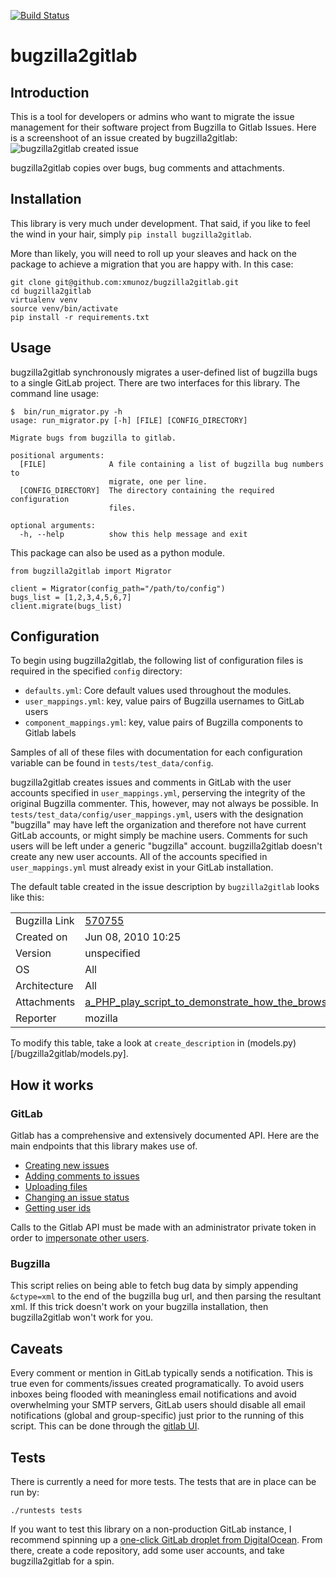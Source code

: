 [![Build Status](https://travis-ci.org/xmunoz/bugzilla2gitlab.svg?branch=master)](https://travis-ci.org/xmunoz/bugzilla2gitlab)

# bugzilla2gitlab

## Introduction

This is a tool for developers or admins who want to migrate the issue management for their software project from Bugzilla to Gitlab Issues. Here is a screenshoot of an issue created by bugzilla2gitlab:
![bugzilla2gitlab created issue](https://raw.githubusercontent.com/xmunoz/bugzilla2gitlab/master/snapshot.png)

bugzilla2gitlab copies over bugs, bug comments and attachments.

## Installation

This library is very much under development. That said, if you like to feel the wind in your hair, simply `pip install bugzilla2gitlab`.

More than likely, you will need to roll up your sleaves and hack on the package to achieve a migration that you are happy with. In this case:

```
git clone git@github.com:xmunoz/bugzilla2gitlab.git
cd bugzilla2gitlab
virtualenv venv
source venv/bin/activate
pip install -r requirements.txt
```

## Usage

bugzilla2gitlab synchronously migrates a user-defined list of bugzilla bugs to a single GitLab project. There are two interfaces for this library. The command line usage:

```
$  bin/run_migrator.py -h
usage: run_migrator.py [-h] [FILE] [CONFIG_DIRECTORY]

Migrate bugs from bugzilla to gitlab.

positional arguments:
  [FILE]              A file containing a list of bugzilla bug numbers to
                      migrate, one per line.
  [CONFIG_DIRECTORY]  The directory containing the required configuration
                      files.

optional arguments:
  -h, --help          show this help message and exit
```

This package can also be used as a python module.

```
from bugzilla2gitlab import Migrator

client = Migrator(config_path="/path/to/config")
bugs_list = [1,2,3,4,5,6,7]
client.migrate(bugs_list)
```

## Configuration

To begin using bugzilla2gitlab, the following list of configuration files is required in the specified `config` directory:

- `defaults.yml`: Core default values used throughout the modules.
- `user_mappings.yml`: key, value pairs of Bugzilla usernames to GitLab users
- `component_mappings.yml`: key, value pairs of Bugzilla components to Gitlab labels

Samples of all of these files with documentation for each configuration variable can be found in `tests/test_data/config`.

bugzilla2gitlab creates issues and comments in GitLab with the user accounts specified in `user_mappings.yml`, perserving the integrity of the original Bugzilla commenter. This, however, may not always be possible. In `tests/test_data/config/user_mappings.yml`, users with the designation "bugzilla" may have left the organization and therefore not have current GitLab accounts, or might simply be machine users. Comments for such users will be left under a generic "bugzilla" account. bugzilla2gitlab doesn't create any new user accounts. All of the accounts specified in `user_mappings.yml` must already exist in your GitLab installation.

The default table created in the issue description by `bugzilla2gitlab` looks like this:

|  |  |
| --- | --- |
| Bugzilla Link | [570755](https://bugzilla.mozilla.org/show_bug.cgi?id=570755) |
| Created on | Jun 08, 2010 10:25 |
| Version | unspecified |
| OS | All |
| Architecture | All |
| Attachments | [a_PHP_play_script_to_demonstrate_how_the_browser_requests_videos](/uploads/e521dd042dc4cfd3d49151d87dee8058/a_PHP_play_script_to_demonstrate_how_the_browser_requests_videos) |
| Reporter | mozilla |

To modify this table, take a look at `create_description` in (models.py)[/bugzilla2gitlab/models.py].

## How it works

### GitLab

Gitlab has a comprehensive and extensively documented API. Here are the main endpoints that this library makes use of.

- [Creating new issues](http://doc.gitlab.com/ce/api/issues.html#new-issue)
- [Adding comments to issues](http://doc.gitlab.com/ce/api/notes.html)
- [Uploading files](http://doc.gitlab.com/ce/api/projects.html#upload-a-file)
- [Changing an issue status](http://doc.gitlab.com/ce/api/issues.html#edit-issue)
- [Getting user ids](http://doc.gitlab.com/ce/api/users.html#for-admins)

Calls to the Gitlab API must be made with an administrator private token in order to [impersonate other users](http://doc.gitlab.com/ce/api/#sudo).

### Bugzilla

This script relies on being able to fetch bug data by simply appending `&ctype=xml` to the end of the bugzilla bug url, and then parsing the resultant xml. If this trick doesn't work on your bugzilla installation, then bugzilla2gitlab won't work for you.

## Caveats

Every comment or mention in GitLab typically sends a notification. This is true even for comments/issues created programatically. To avoid users inboxes being flooded with meaningless email notifications and avoid overwhelming your SMTP servers, GitLab users should disable all email notifications (global and group-specific) just prior to the running of this script. This can be done through the [gitlab UI](https://gitlab.com/profile/notifications).

## Tests

There is currently a need for more tests. The tests that are in place can be run by:
```
./runtests tests
```

If you want to test this library on a non-production GitLab instance, I recommend spinning up a [one-click GitLab droplet from DigitalOcean](https://www.digitalocean.com/features/one-click-apps/gitlab/). From there, create a code repository, add some user accounts, and take bugzilla2gitlab for a spin.
